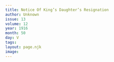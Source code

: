 ```yaml
---
title: Notice Of King’s Daughter’s Resignation
author: Unknown
issue: 13
volume: 12
year: 1916
month: 50
day: V
tags:
layout: page.njk
image:
---
```

